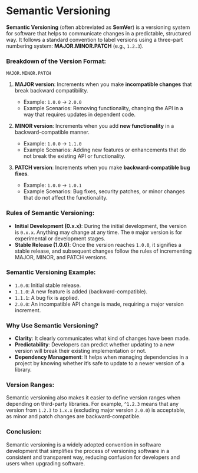 # Semantic Versioning

**Semantic Versioning** (often abbreviated as **SemVer**) is a versioning system for software that helps to communicate changes in a predictable, structured way. It follows a standard convention to label versions using a three-part numbering system: **MAJOR.MINOR.PATCH** (e.g., `1.2.3`).

### Breakdown of the Version Format:
```
MAJOR.MINOR.PATCH
```

1. **MAJOR version**: Increments when you make **incompatible changes** that break backward compatibility.
   - Example: `1.0.0` → `2.0.0`
   - Example Scenarios: Removing functionality, changing the API in a way that requires updates in dependent code.

2. **MINOR version**: Increments when you add **new functionality** in a backward-compatible manner.
   - Example: `1.0.0` → `1.1.0`
   - Example Scenarios: Adding new features or enhancements that do not break the existing API or functionality.

3. **PATCH version**: Increments when you make **backward-compatible bug fixes**.
   - Example: `1.0.0` → `1.0.1`
   - Example Scenarios: Bug fixes, security patches, or minor changes that do not affect the functionality.

### Rules of Semantic Versioning:
- **Initial Development (0.x.x)**: During the initial development, the version is `0.x.x`. Anything may change at any time. The `0` major version is for experimental or development stages.
- **Stable Release (1.0.0)**: Once the version reaches `1.0.0`, it signifies a stable release, and subsequent changes follow the rules of incrementing MAJOR, MINOR, and PATCH versions.

### Semantic Versioning Example:
- `1.0.0`: Initial stable release.
- `1.1.0`: A new feature is added (backward-compatible).
- `1.1.1`: A bug fix is applied.
- `2.0.0`: An incompatible API change is made, requiring a major version increment.

### Why Use Semantic Versioning?
- **Clarity**: It clearly communicates what kind of changes have been made.
- **Predictability**: Developers can predict whether updating to a new version will break their existing implementation or not.
- **Dependency Management**: It helps when managing dependencies in a project by knowing whether it’s safe to update to a newer version of a library.
  
### Version Ranges:
Semantic versioning also makes it easier to define version ranges when depending on third-party libraries. For example, `^1.2.3` means that any version from `1.2.3` to `1.x.x` (excluding major version `2.0.0`) is acceptable, as minor and patch changes are backward-compatible.

### Conclusion:
Semantic versioning is a widely adopted convention in software development that simplifies the process of versioning software in a consistent and transparent way, reducing confusion for developers and users when upgrading software.
